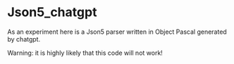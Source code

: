 # Json5_chatgpt
As an experiment here is a Json5 parser written in Object Pascal generated by chatgpt.

Warning: it is highly likely that this code will not work!
